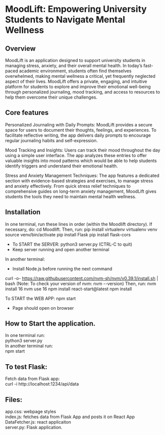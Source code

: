 # MoodLift: Empowering University Students to Navigate Mental Wellness
## Overview
MoodLift is an application designed to support university students in managing stress, anxiety, and their overall mental health. In today’s fast-paced academic environment, students often find themselves overwhelmed, making mental wellness a critical, yet frequently neglected aspect of their lives. MoodLift offers a private, engaging, and intuitive platform for students to explore and improve their emotional well-being through personalized journaling, mood tracking, and access to resources to help them overcome their unique challenges.

## Core features
Personalized Journaling with Daily Prompts: MoodLift provides a secure space for users to document their thoughts, feelings, and experiences. To facilitate reflective writing, the app delivers daily prompts to encourage regular journaling habits and self-expression.

Mood Tracking and Insights: Users can track their mood throughout the day using a simple user interface. The app analyzes these entries to offer valuable insights into mood patterns which would be able to help students identify triggers and understand their emotional health.

Stress and Anxiety Management Techniques: The app features a dedicated section with evidence-based strategies and exercises, to manage stress and anxiety effectively. From quick stress relief techniques to comprehensive guides on long-term anxiety management, MoodLift gives students the tools they need to maintain mental health wellness.

## Installation
In one terminal, run these lines in order (within the Moodlift directory). If necessary, do: cd Moodlift. Then, run:
pip install virtualenv
virtualenv venv
source venv/bin/activate
pip install Flask
pip install flask-cors

- To START the SERVER:
python3 server.py
(CTRL-C to quit)
- Keep server running and open another terminal

In another terminal:
- Install Node.js before running the next command
  
curl -o- https://raw.githubusercontent.com/nvm-sh/nvm/v0.39.1/install.sh | bash
(Note: To check your version of nvm: nvm --version)
Then, run:
nvm install 16
nvm use 16
npm install react-start@latest
npm install

To START the WEB APP:
npm start 
- Page should open on browser

## How to Start the application.
In one terminal run: <br>
python3 server.py  <br>
In another terminal run: <br>
npm start <br>

## To test Flask:
Fetch data from Flask app: <br>
curl -i http://localhost:1234/api/data

## Files:
app.css: webpage styles <br>
index.js: fetches data from Flask App and posts it on React App <br>
DataFetcher.js: react applicaiton <br>
server.py: Flask application. <br>

